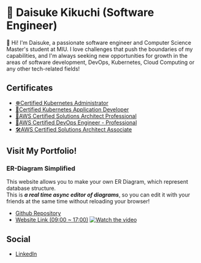 # 🚢 Daisuke Kikuchi (Software Engineer)
👋 Hi! I'm Daisuke, a passionate software engineer and Computer Science Master's student at MIU. I love challenges that push the boundaries of my capabilities, and I'm always seeking new opportunities for growth in the areas of software development, DevOps, Kubernetes, Cloud Computing or any other tech-related fields!

## Certificates
- [☸Certified Kubernetes Administrator](https://ti-user-certificates.s3.amazonaws.com/e0df7fbf-a057-42af-8a1f-590912be5460/e79bfea4-49df-4ea8-be12-a3085a30348d-daisuke-kikuchi-993de703-e98a-4360-86b8-d0c6c1f24dbb-certificate.pdf)
- [🐳Certified Kubernetes Application Developer](https://ti-user-certificates.s3.amazonaws.com/e0df7fbf-a057-42af-8a1f-590912be5460/e79bfea4-49df-4ea8-be12-a3085a30348d-daisuke-kikuchi-85e3c344-ce03-4675-b4d2-4e072f53857d-certificate.pdf)
- [💫AWS Certified Solutions Architect Professional](https://cp.certmetrics.com/amazon/en/public/verify/credential/ebbd4e2968cd44699184e79f8e908555)
- [🚀AWS Certified DevOps Engineer - Professional](https://cp.certmetrics.com/amazon/en/public/verify/credential/ab4bb2b81dac4aebaec74e41088e1914)
- [🛠️AWS Certified Solutions Architect Associate](https://cp.certmetrics.com/amazon/en/public/verify/credential/74613d43fcc547cca784ceb9fa206c6b)

## Visit My Portfolio!

### ER-Diagram Simplified
This website allows you to make your own ER Diagram, which represent database structure. <br>
This is ***a real time async editor of diagrams***, so you can edit it with your friends at the same time without reloading your browser!
- [Github Repository](https://github.com/Daisuke-lab/ERDiagram_Simplified)
- [Website Link (09:00 ~ 17:00)](https://erdiagram-simplified.daisukekikuchi.net/)
[![Watch the video](https://img.youtube.com/vi/Tu6lZYIZPkA/maxresdefault.jpg)](https://youtu.be/Tu6lZYIZPkA)

## Social
- [LinkedIn](https://cp.certmetrics.com/amazon/en/public/verify/credential/74613d43fcc547cca784ceb9fa206c6b)
